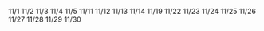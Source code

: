 11/1
11/2
11/3
11/4
11/5
11/11
11/12
11/13
11/14
11/19
11/22
11/23
11/24
11/25
11/26
11/27
11/28
11/29
11/30
